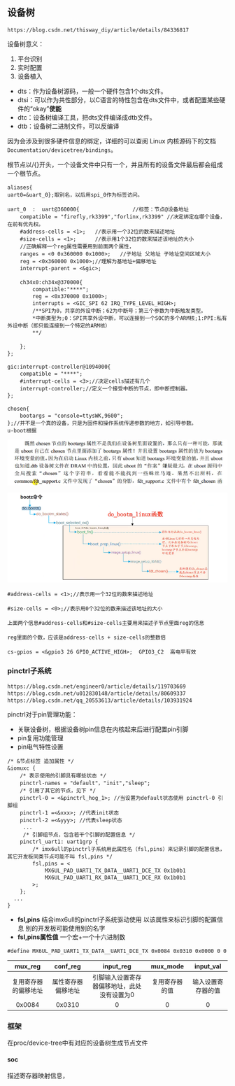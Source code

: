 ## 设备树

```
https://blog.csdn.net/thisway_diy/article/details/84336817
```

设备树意义：

1. 平台识别
2. 实时配置
3. 设备植入

- dts：作为设备树源码，一般一个硬件包含1个dts文件。
- dtsi：可以作为共性部分，以C语言的特性包含在dts文件中，或者配置某些硬件的“okay”**使能**
- dtc：设备树编译工具，把dts文件编译成dtb文件。
- dtb：设备树二进制文件，可以反编译

因为会涉及到很多硬件信息的绑定，详细的可以查阅 Linux 内核源码下的文档`Documentation/devicetree/bindings`。

根节点以/{}开头，一个设备文件中只有一个，并且所有的设备文件最后都会组成一个根节点。

```
aliases{
uart0=&uart_0};取别名，以后用spi_0作为标签访问。

uart_0  :  uart@360000{  				//标签：节点@设备地址 
	compatible = "firefly,rk3399","forlinx,rk3399" //决定绑定在哪个设备，在前有优先权。
	#address-cells = <1>; 	//表示用一个32位的数来描述地址
	#size-cells = <1>;		//表示用1个32位的数来描述该地址的大小
	//正确解释一个reg属性需要用到前面两个属性，
	ranges = <0 0x360000 0x1000>;	//子地址 父地址 子地址空间区域大小 
	reg = <0x360000 0x1000>;//理解为基地址+偏移地址
	interrupt-parent = <&gic>;
	
	ch34x0:ch34x@370000{
		compatible:"****";
		reg = <0x370000 0x1000>;
		interrupts = <GIC_SPI 62 IRQ_TYPE_LEVEL_HIGH>;
		/**SPI为0，共享的外设中断；62为中断号；第三个参数为中断触发类型。
		*中断类型为;0：SPI共享外设中断，可以连接到一个SOC的多个ARM核;1:PPI:私有外设中断（即只能连接到一个特定的ARM核）
		**/
		
	};
};
```

```
gic:interrupt-controller@1094000{
	compatible = "****";
	#interrupt-cells = <3>;//决定cells描述有几个
	interrupt-controller;//定义一个接受中断的节点，即中断控制器。
};
```

```
chosen{
	bootargs = "console=ttysWK,9600";
};//并不是一个真的设备，只是为固件和操作系统传递参数的地方，如引导参数。
u-boot根据
```

![image-20220825162414500](../typora-user-images/image-20220825162414500.png)



![image-20220825162521761](../typora-user-images/image-20220825162521761.png)

```
#address-cells = <1>;//表示用一个32位的数来描述地址

#size-cells = <0>;//表示用0个32位的数来描述该地址的大小

上面两个信息#address-cells和#size-cells主要用来描述子节点里面reg的信息

reg里面的个数，应该是address-cells + size-cells的整数倍

cs-gpios = <&gpio3 26 GPIO_ACTIVE_HIGH>;  GPIO3_C2  高电平有效
```

###  pinctrl子系统

```
https://blog.csdn.net/engineer0/article/details/119703669
https://blog.csdn.net/u012830148/article/details/80609337
https://blog.csdn.net/qq_20553613/article/details/103931924
```

pinctrl对于pin管理功能：

- 关联设备树，根据设备树pin信息在内核起来后进行配置pin引脚
- pin复用功能管理
- pin电气特性设置

```
/* &节点标签 追加属性 */
&iomuxc {
	/* 表示使用的引脚具有哪些状态 */
  	pinctrl-names = "default"，"init","sleep";
  	/* 引用了其它的节点，见下 */
  	pinctrl-0 = <&pinctrl_hog_1>; //当设置为default状态使用 pinctrl-0 引脚组
  	pinctrl-1 =<&xxx>; //代表init状态
  	pinctrl-2 =<&yyy>; //代表sleep状态
 	 ...
 	 /* 引脚组节点，包含若干个引脚的配置信息 */
  	pinctrl_uart1: uart1grp {
  		/* imx6ull的pinctrl子系统用此属性名（fsl,pins）来记录引脚的配置信息，其它开发板同类节点可能不叫 fsl,pins */
  		fsl,pins = <
  			MX6UL_PAD_UART1_TX_DATA__UART1_DCE_TX 0x1b0b1
  			MX6UL_PAD_UART1_RX_DATA__UART1_DCE_RX 0x1b0b1
  		>;
  	};
  ...
}
```

- **fsl,pins**
  结合imx6ull的pinctrl子系统驱动使用
  以该属性来标识引脚的配置信息
  别的开发板可能使用别的名字
- **fsl,pins属性值**
  一个宏+一个十六进制数

```
#define MX6UL_PAD_UART1_TX_DATA__UART1_DCE_TX 0x0084 0x0310 0x0000 0 0
```

|       mux_reg        |      conf_reg      |                  input_reg                  |    mux_mode    |     input_val      |
| :------------------: | :----------------: | :-----------------------------------------: | :------------: | :----------------: |
| 复用寄存器的偏移地址 | 属性寄存器偏移地址 | 引脚输入设置寄存器偏移地址，此处没有设置为0 | 复用寄存器的值 | 输入设置寄存器的值 |
|        0x0084        |       0x0310       |                      0                      |       0        |         0          |

### 框架

在proc/device-tree中有对应的设备树生成节点文件

#### soc

描述寄存器映射信息，
